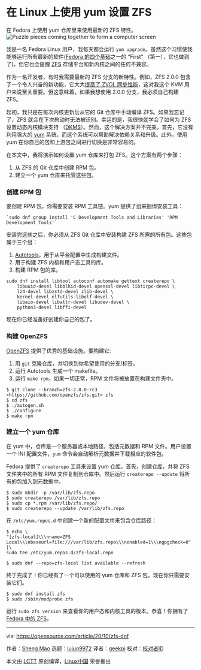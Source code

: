 [#]: collector: (lujun9972)
[#]: translator: (geekpi)
[#]: reviewer: ( )
[#]: publisher: ( )
[#]: url: ( )
[#]: subject: (Set up ZFS on Linux with yum)
[#]: via: (https://opensource.com/article/20/10/zfs-dnf)
[#]: author: (Sheng Mao https://opensource.com/users/ivzhh)

在 Linux 上使用 yum 设置 ZFS
======
在 Fedora 上使用 yum 仓库里来使用最新的 ZFS 特性。
![Puzzle pieces coming together to form a computer screen][1]

我是一名 Fedora Linux 用户，我每天都会运行 `yum upgrade`。虽然这个习惯使我能够运行所有最新的软件([Fedora 的四个基础][2]之一的 “First” （第一），它也做到了)，但它也会提醒 [ZFS][3] 存储平台和新内核之间的任何不兼容。

作为一名开发者，有时我需要最新的 ZFS 分支的新特性。例如，ZFS 2.0.0 包含了一个令人兴奋的新功能，它大大[提高了 ZVOL 同步性能][4]，这对我这个 KVM 用户来说至关重要。但这意味着，如果我想使用 2.0.0 分支，我必须自己构建 ZFS。

起初，我只是在每次内核更新后从它的 Git 仓库中手动编译 ZFS。如果我忘记了，ZFS 就会在下次启动时无法被识别。幸运的是，我很快就学会了如何为 ZFS 设置动态内核模块支持 （[DKMS][5]）。然而，这个解决方案并不完美。首先，它没有利用强大的 [yum][6] 系统，而这个系统可以帮助解决依赖关系和升级。此外，使用 yum 在你自己的包和上游包之间进行切换是非常容易的。

在本文中，我将演示如何设置 yum 仓库来打包 ZFS。这个方案有两个步骤：

  1. 从 ZFS 的 Git 仓库中创建 RPM 包。
  2. 建立一个 yum 仓库来托管这些包。



### 创建 RPM 包

要创建 RPM 包，你需要安装 RPM 工具链。yum 提供了组来捆绑安装工具：


```
`sudo dnf group install 'C Development Tools and Libraries' 'RPM Development Tools'`
```

安装完这些之后，你必须从 ZFS Git 仓库中安装构建 ZFS 所需的所有包。这些包属于三个组：

  1. [Autotools][7]，用于从平台配置中生成构建文件。
  2. 用于构建 ZFS 内核和用户态工具的库。
  3. 构建 RPM 包的库。




```
sudo dnf install libtool autoconf automake gettext createrepo \
    libuuid-devel libblkid-devel openssl-devel libtirpc-devel \
    lz4-devel libzstd-devel zlib-devel \
    kernel-devel elfutils-libelf-devel \
    libaio-devel libattr-devel libudev-devel \
    python3-devel libffi-devel
```

现在你已经准备好创建你自己的包了。

### 构建 OpenZFS

[OpenZFS][8] 提供了优秀的基础设施。要构建它:

  1. 用 `git` 克隆仓库，并切换到你希望使用的分支/标签。
  2. 运行 Autotools 生成一个 makefile。
  3. 运行 `make rpm`，如果一切正常，RPM 文件将被放置在构建文件夹中。




```
$ git clone --branch=zfs-2.0.0-rc3 <https://github.com/openzfs/zfs.git> zfs
$ cd zfs
$ ./autogen.sh
$ ./configure
$ make rpm
```

### 建立一个 yum 仓库

在 yum 中，仓库是一个服务器或本地路径，包括元数据和 RPM 文件。用户设置一个 INI 配置文件，`yum` 命令会自动解析元数据并下载相应的软件包。

Fedora 提供了 `createrepo` 工具来设置 yum 仓库。首先，创建仓库，并将 ZFS 文件夹中的所有 RPM 文件复制到仓库中。然后运行 `createrepo --update` 将所有的包加入到元数据中。


```
$ sudo mkdir -p /var/lib/zfs.repo
$ sudo createrepo /var/lib/zfs.repo
$ sudo cp *.rpm /var/lib/zfs.repo/
$ sudo createrepo --update /var/lib/zfs.repo
```

在 `/etc/yum.repos.d` 中创建一个新的配置文件来包含仓库路径：


```
$ echo \
"[zfs-local]\\\nname=ZFS Local\\\nbaseurl=file:///var/lib/zfs.repo\\\nenabled=1\\\ngpgcheck=0" |\
sudo tee /etc/yum.repos.d/zfs-local.repo

$ sudo dnf --repo=zfs-local list available --refresh
```

终于完成了！你已经有了一个可以使用的 yum 仓库和 ZFS 包。现在你只需要安装它们。


```
$ sudo dnf install zfs
$ sudo /sbin/modprobe zfs
```

运行 `sudo zfs version` 来查看你的用户态和内核工具的版本。恭喜！你拥有了 [Fedora 中的 ZFS][9]。

--------------------------------------------------------------------------------

via: https://opensource.com/article/20/10/zfs-dnf

作者：[Sheng Mao][a]
选题：[lujun9972][b]
译者：[geekpi](https://github.com/geekpi)
校对：[校对者ID](https://github.com/校对者ID)

本文由 [LCTT](https://github.com/LCTT/TranslateProject) 原创编译，[Linux中国](https://linux.cn/) 荣誉推出

[a]: https://opensource.com/users/ivzhh
[b]: https://github.com/lujun9972
[1]: https://opensource.com/sites/default/files/styles/image-full-size/public/lead-images/puzzle_computer_solve_fix_tool.png?itok=U0pH1uwj (Puzzle pieces coming together to form a computer screen)
[2]: https://docs.fedoraproject.org/en-US/project/#_what_is_fedora_all_about
[3]: https://zfsonlinux.org/
[4]: https://www.phoronix.com/scan.php?page=news_item&px=OpenZFS-3x-Boost-Sync-ZVOL
[5]: https://www.linuxjournal.com/article/6896
[6]: https://en.wikipedia.org/wiki/Yum_%28software%29
[7]: https://opensource.com/article/19/7/introduction-gnu-autotools
[8]: https://openzfs.org/wiki/Main_Page
[9]: https://openzfs.github.io/openzfs-docs/Getting%20Started/Fedora.html
